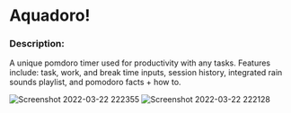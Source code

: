 Aquadoro!
=========
### Description:
A unique pomdoro timer used for productivity with any tasks. Features include: task, work, and break time inputs, session history, integrated rain sounds playlist, and  pomodoro facts + how to.

![Screenshot 2022-03-22 222355](https://user-images.githubusercontent.com/98498801/159617737-b7bda900-8cdd-480e-af5f-bf7b20549f0a.png)
![Screenshot 2022-03-22 222128](https://user-images.githubusercontent.com/98498801/159617765-00c59389-c66c-4ea8-bc19-be08193e6c69.png)
